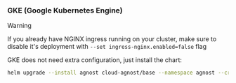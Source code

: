 ### GKE (Google Kubernetes Engine)

> [!WARNING]
> If you already have NGINX ingress running on your cluster, make sure to disable it's deployment with `--set ingress-nginx.enabled=false` flag

GKE does not need extra configuration, just install the chart:

```bash
helm upgrade --install agnost cloud-agnost/base --namespace agnost --create-namespace
```
